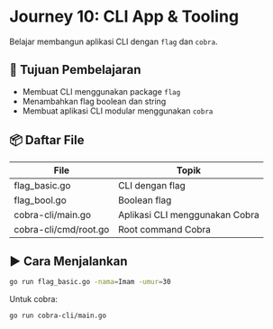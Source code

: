 

# Journey 10: CLI App & Tooling

Belajar membangun aplikasi CLI dengan `flag` dan `cobra`.

## 🎯 Tujuan Pembelajaran
- Membuat CLI menggunakan package `flag`
- Menambahkan flag boolean dan string
- Membuat aplikasi CLI modular menggunakan `cobra`

## 📦 Daftar File

| File                        | Topik                        |
|-----------------------------|------------------------------|
| flag_basic.go            | CLI dengan flag              |
| flag_bool.go             | Boolean flag                 |
| cobra-cli/main.go           | Aplikasi CLI menggunakan Cobra |
| cobra-cli/cmd/root.go       | Root command Cobra           |

## ▶️ Cara Menjalankan

```bash
go run flag_basic.go -nama=Imam -umur=30
```
Untuk cobra:
```bash
go run cobra-cli/main.go
```